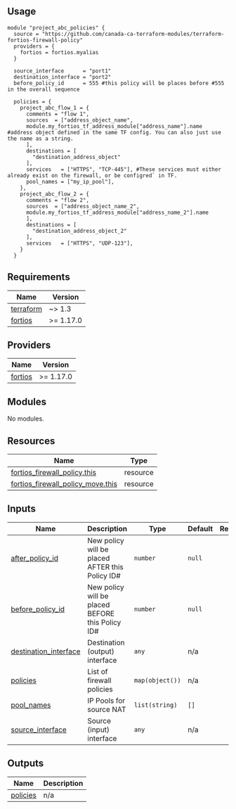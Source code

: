<!-- BEGIN_TF_DOCS -->
## Usage
```hcl
module "project_abc_policies" {
  source = "https://github.com/canada-ca-terraform-modules/terraform-fortios-firewall-policy"
  providers = {
    fortios = fortios.myalias
  }

  source_interface      = "port1"
  destination_interface = "port2"
  before_policy_id      = 555 #this policy will be places before #555 in the overall sequence

  policies = {
    project_abc_flow_1 = {
      comments = "flow 1",
      sources  = ["address_object_name", 
      module.my_fortios_tf_address_module["address_name"].name #address object defined in the same TF config. You can also just use the name as a string.
      ],
      destinations = [
        "destination_address_object"
      ],
      services   = ["HTTPS", "TCP-445"], #These services must either already exist on the firewall, or be configred` in TF. 
      pool_names = ["my_ip_pool"],
    },
    project_abc_flow_2 = {
      comments = "flow 2",
      sources  = ["address_object_name_2", 
      module.my_fortios_tf_address_module["address_name_2"].name
      ],
      destinations = [
        "destination_address_object_2"
      ],
      services   = ["HTTPS", "UDP-123"],
    }
  }
```
## Requirements

| Name | Version |
|------|---------|
| <a name="requirement_terraform"></a> [terraform](#requirement\_terraform) | ~> 1.3 |
| <a name="requirement_fortios"></a> [fortios](#requirement\_fortios) | >= 1.17.0 |

## Providers

| Name | Version |
|------|---------|
| <a name="provider_fortios"></a> [fortios](#provider\_fortios) | >= 1.17.0 |

## Modules

No modules.

## Resources

| Name | Type |
|------|------|
| [fortios_firewall_policy.this](https://registry.terraform.io/providers/fortinetdev/fortios/latest/docs/resources/firewall_policy) | resource |
| [fortios_firewall_policy_move.this](https://registry.terraform.io/providers/fortinetdev/fortios/latest/docs/resources/firewall_policy_move) | resource |

## Inputs

| Name | Description | Type | Default | Required |
|------|-------------|------|---------|:--------:|
| <a name="input_after_policy_id"></a> [after\_policy\_id](#input\_after\_policy\_id) | New policy will be placed AFTER this Policy ID# | `number` | `null` | no |
| <a name="input_before_policy_id"></a> [before\_policy\_id](#input\_before\_policy\_id) | New policy will be placed BEFORE this Policy ID# | `number` | `null` | no |
| <a name="input_destination_interface"></a> [destination\_interface](#input\_destination\_interface) | Destination (output) interface | `any` | n/a | yes |
| <a name="input_policies"></a> [policies](#input\_policies) | List of firewall policies | `map(object())` | n/a | yes |
| <a name="input_pool_names"></a> [pool\_names](#input\_pool\_names) | IP Pools for source NAT | `list(string)` | `[]` | no |
| <a name="input_source_interface"></a> [source\_interface](#input\_source\_interface) | Source (input) interface | `any` | n/a | yes |

## Outputs

| Name | Description |
|------|-------------|
| <a name="output_policies"></a> [policies](#output\_policies) | n/a |
<!-- END_TF_DOCS -->
